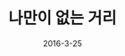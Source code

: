 ---
layout: video
title: "  나만이 없는 거리"
dir: 나만이 없는 거리
num: 12
date: 2016-3-25
categories:
- 2016-1
tags: [나만이 없는 거리]
img: https://lh3.googleusercontent.com/-H_kGyBfkuBs/VvVHfRh1vWI/AAAAAAAAscE/7aQLfRrDgZk/
---